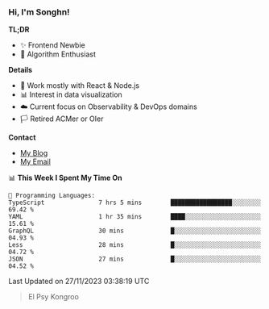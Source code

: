 ### Hi, I'm Songhn!

**TL;DR**

- ✨ Frontend Newbie
- 🎈 Algorithm Enthusiast

**Details**

- 🎯 Work mostly with React & Node.js
- 📊 Interest in data visualization
- ☁️ Current focus on Observability & DevOps domains
- 🏳️ Retired ACMer or OIer

**Contact**
- [My Blog](https://blog.songhn.com)
- [My Email](mailto:songhn233@gmail.com)

<!--START_SECTION:waka-->
📊 **This Week I Spent My Time On** 

```text
💬 Programming Languages: 
TypeScript               7 hrs 5 mins        █████████████████░░░░░░░░   69.42 % 
YAML                     1 hr 35 mins        ████░░░░░░░░░░░░░░░░░░░░░   15.61 % 
GraphQL                  30 mins             █░░░░░░░░░░░░░░░░░░░░░░░░   04.93 % 
Less                     28 mins             █░░░░░░░░░░░░░░░░░░░░░░░░   04.72 % 
JSON                     27 mins             █░░░░░░░░░░░░░░░░░░░░░░░░   04.52 % 
```


 Last Updated on 27/11/2023 03:38:19 UTC
<!--END_SECTION:waka-->

> El Psy Kongroo
